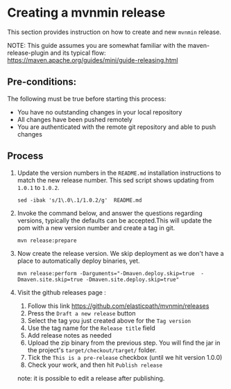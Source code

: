 # Creating a mvnmin release
This section provides instruction on how to create and new `mvnmin` release.

NOTE: This guide assumes you are somewhat familiar with the maven-release-plugin and its typical flow: https://maven.apache.org/guides/mini/guide-releasing.html

## Pre-conditions:
The following must be true before starting this process:
* You have no outstanding changes in your local repository
* All changes have been pushed remotely
* You are authenticated with the remote git repository and able to push changes

## Process
1. Update the version numbers in the `README.md` installation instructions to match the new release number. This sed script shows updating from `1.0.1` to `1.0.2`.
   ```
   sed -ibak 's/1\.0\.1/1.0.2/g'  README.md
   ```
1. Invoke the command below, and answer the questions regarding versions, typically the defaults can be accepted.This will update the pom with a new version number and create a tag in git.
    ````
    mvn release:prepare  
    ````

1. Now create the release version.  We skip deployment as we don't have a place to automatically deploy binaries, yet.
    ````
    mvn release:perform -Darguments="-Dmaven.deploy.skip=true  -Dmaven.site.skip=true -Dmaven.site.deploy.skip=true"
    ````

1. Visit the github releases page :  
    1. Follow this link https://github.com/elasticpath/mvnmin/releases
    1. Press the `Draft a new release` button
    1. Select the tag you just created above for the `Tag version`
    1. Use the tag name for the `Release title` field
    1. Add release notes as needed
    1. Upload the zip binary from the previous step.  You will find the jar in the project's `target/checkout/target/` folder.
    1. Tick the `This is a pre-release` checkbox (until we hit version 1.0.0)
    1. Check your work, and then hit `Publish release`
    
    note: it is possible to edit a release after publishing.

